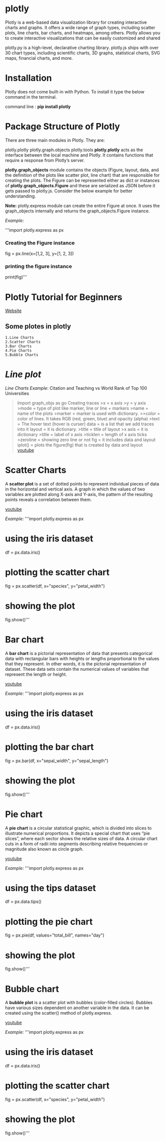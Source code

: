 # plotly

Plotly is a web-based data visualization library for creating interactive charts and graphs. It offers a wide range of graph types, including scatter plots, line charts, bar charts, and heatmaps, among others. Plotly allows you to create interactive visualizations that can be easily customized and shared

plotly.py is a high-level, declarative charting library. plotly.js ships with over 30 chart types, including scientific charts, 3D graphs, statistical charts, SVG maps, financial charts, and more.


# Installation

Plotly does not come built-in with Python. To install it type the below command in the terminal.

command line : **pip install plotly**

# Package Structure of Plotly

There are three main modules in Plotly. They are:

plotly.plotly
plotly.graph.objects
plotly.tools
**plotly.plotly** acts as the interface between the local machine and Plotly. It contains functions that require a response from Plotly’s server.

**plotly.graph_objects** module contains the objects (Figure, layout, data, and the definition of the plots like scatter plot, line chart) that are responsible for creating the plots.  The Figure can be represented either as dict or instances of **plotly.graph_objects.Figure** and these are serialized as JSON before it gets passed to plotly.js. Consider the below example for better understanding.

**Note:** plotly.express module can create the entire Figure at once. It uses the graph_objects internally and returns the graph_objects.Figure instance.

_Example:_

'''import plotly.express as px
### Creating the Figure instance
fig = px.line(x=[1,2, 3], y=[1, 2, 3])

### printing the figure instance
print(fig)'''

# **Plotly Tutorial for Beginners**
[Website](https://www.kaggle.com/code/kanncaa1/plotly-tutorial-for-beginners)

## Some plotes in plotly 
    1.Line Charts
    2.Scatter Charts
    3.Bar Charts
    4.Pie Charts
    5.Bubble Charts

# _Line plot_

_Line Charts Example_: Citation and Teaching vs World Rank of Top 100 Universities

>Import graph_objs as go
>Creating traces
    >x = x axis
    >y = y axis
    >mode = type of plot like marker, line or line + markers
    >name = name of the plots
    >marker = marker is used with dictionary.
        >>color = color of lines. It takes RGB (red, green, blue) and opacity (alpha)
    >text = The hover text (hover is curser)
>data = is a list that we add traces into it
>layout = it is dictionary.
    >title = title of layout
    >x axis = it is dictionary
        >title = label of x axis
        >ticklen = length of x axis ticks
        >zeroline = showing zero line or not
>fig = it includes data and layout
>iplot() = plots the figure(fig) that is created by data and layout
 [youtube](https://youtu.be/c6gVnZ0cmqM)

# Scatter Charts

A **scatter plot** is a set of dotted points to represent individual pieces of data in the horizontal and vertical axis. A graph in which the values of two variables are plotted along X-axis and Y-axis, the pattern of the resulting points reveals a correlation between them.

[youtube](https://youtu.be/8UX0BE405Vg)

_Example:_
 '''import plotly.express as px

# using the iris dataset
df = px.data.iris()

# plotting the scatter chart
fig = px.scatter(df, x="species", y="petal_width")

# showing the plot
fig.show()'''

# Bar chart 

A **bar chart** is a pictorial representation of data that presents categorical data with rectangular bars with heights or lengths proportional to the values that they represent. In other words, it is the pictorial representation of dataset. These data sets contain the numerical values of variables that represent the length or height.

[youtube](https://youtu.be/oz7sg5NW4WU)

_Example:_
'''import plotly.express as px

# using the iris dataset
df = px.data.iris()

# plotting the bar chart
fig = px.bar(df, x="sepal_width", y="sepal_length")

# showing the plot
fig.show()'''

# Pie chart

A **pie chart** is a circular statistical graphic, which is divided into slices to illustrate numerical proportions. It depicts a special chart that uses “pie slices”, where each sector shows the relative sizes of data. A circular chart cuts in a form of radii into segments describing relative frequencies or magnitude also known as circle graph.

[youtube](https://youtu.be/7o6Aqp6kjTg)

_Example:_
'''import plotly.express as px

# using the tips dataset
df = px.data.tips()

# plotting the pie chart
fig = px.pie(df, values="total_bill", names="day")

# showing the plot
fig.show()'''

# Bubble chart

A **bubble plot** is a scatter plot with bubbles (color-filled circles). Bubbles have various sizes dependent on another variable in the data. It can be created using the scatter() method of plotly.express.

[youtube](https://youtu.be/qzpNzyMTDTQ)

 _Example:_
 '''import plotly.express as px

# using the iris dataset
df = px.data.iris()

# plotting the scatter chart
fig = px.scatter(df, x="species", y="petal_width")

# showing the plot
fig.show()'''